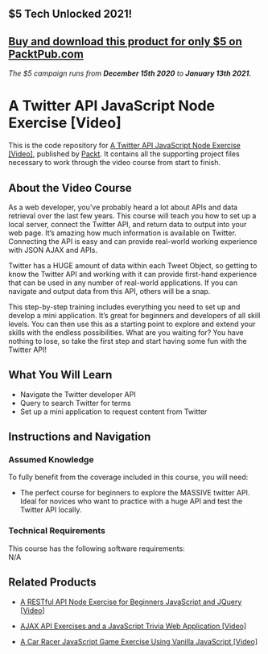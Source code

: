 ## $5 Tech Unlocked 2021!
[Buy and download this product for only $5 on PacktPub.com](https://www.packtpub.com/)
-----
*The $5 campaign         runs from __December 15th 2020__ to __January 13th 2021.__*

# A Twitter API JavaScript Node Exercise [Video]
This is the code repository for [A Twitter API JavaScript Node Exercise [Video]](https://www.packtpub.com/web-development/twitter-api-javascript-node-exercise-video), published by [Packt](https://www.packtpub.com/?utm_source=github). It contains all the supporting project files necessary to work through the video course from start to finish.
## About the Video Course
As a web developer, you’ve probably heard a lot about APIs and data retrieval over the last few years. This course will teach you how to set up a local server, connect the Twitter API, and return data to output into your web page. It’s amazing how much information is available on Twitter. Connecting the API is easy and can provide real-world working experience with JSON AJAX and APIs.

Twitter has a HUGE amount of data within each Tweet Object, so getting to know the Twitter API and working with it can provide first-hand experience that can be used in any number of real-world applications. If you can navigate and output data from this API, others will be a snap.

This step-by-step training includes everything you need to set up and develop a mini application. It’s great for beginners and developers of all skill levels. You can then use this as a starting point to explore and extend your skills with the endless possibilities. What are you waiting for? You have nothing to lose, so take the first step and start having some fun with the Twitter API!

<H2>What You Will Learn</H2>
<DIV class=book-info-will-learn-text>
<UL>
<li>Navigate the Twitter developer API</li>
<li>Query to search Twitter for terms</li>
<li>Set up a mini application to request content from Twitter</li></UL></DIV>

## Instructions and Navigation
### Assumed Knowledge
To fully benefit from the coverage included in this course, you will need:<br/>
<DIV class=book-info-will-learn-text>
<UL>
<LI> The perfect course for beginners to explore the MASSIVE twitter API. Ideal for novices who want to practice with a huge API and test the Twitter API locally.
</LI>
</UL>
<DIV>

### Technical Requirements
This course has the following software requirements:<br/>
N/A

## Related Products
* [A RESTful API Node Exercise for Beginners JavaScript and JQuery [Video]](https://www.packtpub.com/web-development/restful-api-node-exercise-beginners-javascript-jquery-v)

* [AJAX API Exercises and a JavaScript Trivia Web Application [Video]]( https://www.packtpub.com/web-development/ajax-api-exercises-and-javascript-trivia-web-application-video)

* [A Car Racer JavaScript Game Exercise Using Vanilla JavaScript [Video]]( https://www.packtpub.com/game-development/car-racer-javascript-game-exercise-using-vanilla-javascript-video)
